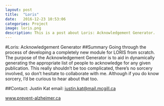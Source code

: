 ```yaml
---
layout: post
title:  "Loris"
date:   2016-12-23 10:53:06
categories: Project
image: loris.png
description: This is a post about Loris: Acknowledgement Generator.
---
```

#Loris: Acknowledgement Generator
##Summary
Going through the process of developing a completely new module for LORIS from scratch. The purpose of the Acknowledgement Generator is to aid in dynamically generating the appropriate list of people to acknowledge for any given publication. This really shouldn’t be too complicated, there’s no sorcery involved, so don’t hesitate to collaborate with me. Although if you do know sorcery, I’d be curious to hear about that too.

##Contact:
Justin Kat
email: justin.kat@mail.mcgill.ca

www.prevent-alzheimer.ca
